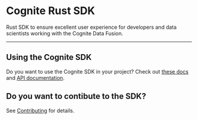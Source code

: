 # Cognite Rust SDK

Rust SDK to ensure excellent user experience for developers and data scientists working with the Cognite Data Fusion.

---

## Using the Cognite SDK

Do you want to use the Cognite SDK in your project? Check out [these docs](cognite/README.md) and [API documentation](https://docs.cognite.com/api/v1/).

## Do you want to contibute to the SDK?

See [Contributing](cognite/CONTRIBUTING.md) for details.
